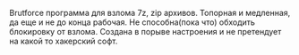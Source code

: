 Brutforce программа для взлома 7z, zip архивов. Топорная и медленная, да еще и не до конца рабочая. Не способна(пока что) обходить блокировку от взлома. Создана в порыве настроения и не претендует на какой то хакерский софт.
